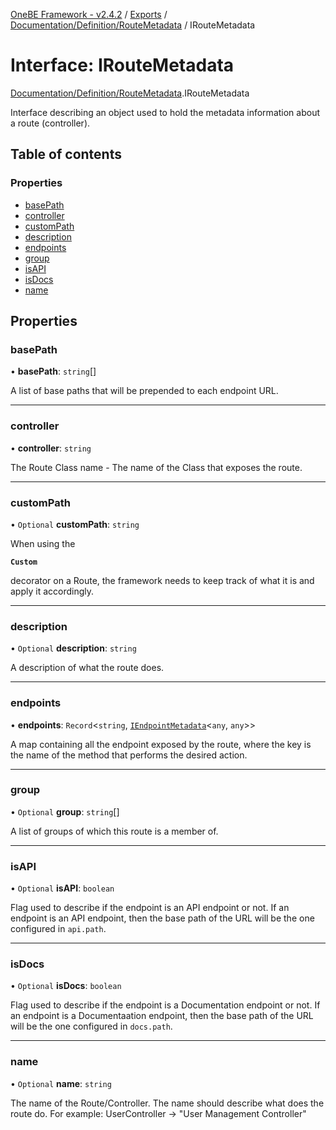 [OneBE Framework - v2.4.2](../README.md) / [Exports](../modules.md) / [Documentation/Definition/RouteMetadata](../modules/Documentation_Definition_RouteMetadata.md) / IRouteMetadata

# Interface: IRouteMetadata

[Documentation/Definition/RouteMetadata](../modules/Documentation_Definition_RouteMetadata.md).IRouteMetadata

Interface describing an object used to hold the metadata information
about a route (controller).

## Table of contents

### Properties

- [basePath](Documentation_Definition_RouteMetadata.IRouteMetadata.md#basepath)
- [controller](Documentation_Definition_RouteMetadata.IRouteMetadata.md#controller)
- [customPath](Documentation_Definition_RouteMetadata.IRouteMetadata.md#custompath)
- [description](Documentation_Definition_RouteMetadata.IRouteMetadata.md#description)
- [endpoints](Documentation_Definition_RouteMetadata.IRouteMetadata.md#endpoints)
- [group](Documentation_Definition_RouteMetadata.IRouteMetadata.md#group)
- [isAPI](Documentation_Definition_RouteMetadata.IRouteMetadata.md#isapi)
- [isDocs](Documentation_Definition_RouteMetadata.IRouteMetadata.md#isdocs)
- [name](Documentation_Definition_RouteMetadata.IRouteMetadata.md#name)

## Properties

### basePath

• **basePath**: `string`[]

A list of base paths that will be prepended to each endpoint URL.

___

### controller

• **controller**: `string`

The Route Class name - The name of the Class that exposes the route.

___

### customPath

• `Optional` **customPath**: `string`

When using the

**`Custom`**

decorator on a Route, the framework needs to keep
track of what it is and apply it accordingly.

___

### description

• `Optional` **description**: `string`

A description of what the route does.

___

### endpoints

• **endpoints**: `Record`<`string`, [`IEndpointMetadata`](Documentation_Definition_RouteMetadata.IEndpointMetadata.md)<`any`, `any`\>\>

A map containing all the endpoint exposed by the route, where the key is
the name of the method that performs the desired action.

___

### group

• `Optional` **group**: `string`[]

A list of groups of which this route is a member of.

___

### isAPI

• `Optional` **isAPI**: `boolean`

Flag used to describe if the endpoint is an API endpoint or not.
If an endpoint is an API endpoint, then the base path of the URL
will be the one configured in `api.path`.

___

### isDocs

• `Optional` **isDocs**: `boolean`

Flag used to describe if the endpoint is a Documentation endpoint or not.
If an endpoint is a Documentaation endpoint, then the base path of the URL
will be the one configured in `docs.path`.

___

### name

• `Optional` **name**: `string`

The name of the Route/Controller. The name should describe what does
the route do. For example: UserController -> "User Management Controller"
